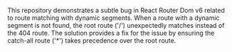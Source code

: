 This repository demonstrates a subtle bug in React Router Dom v6 related to route matching with dynamic segments.  When a route with a dynamic segment is not found, the root route ('/') unexpectedly matches instead of the 404 route. The solution provides a fix for the issue by ensuring the catch-all route ('*') takes precedence over the root route.